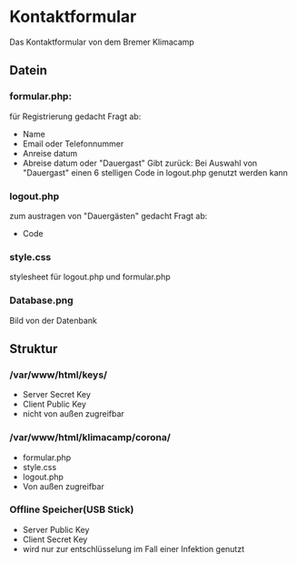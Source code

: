 # Kontaktformular
Das Kontaktformular von dem Bremer Klimacamp

## Datein
### formular.php:
für Registrierung gedacht
Fragt ab:
- Name
- Email oder Telefonnummer
- Anreise datum
- Abreise datum oder "Dauergast"
Gibt zurück: Bei Auswahl von "Dauergast" einen 6 stelligen Code in logout.php genutzt werden kann

### logout.php
zum austragen von "Dauergästen" gedacht
Fragt ab:
- Code

### style.css
stylesheet für logout.php und formular.php

### Database.png
Bild von der Datenbank


## Struktur
### /var/www/html/keys/
- Server Secret Key
- Client Public Key
- nicht von außen zugreifbar

### /var/www/html/klimacamp/corona/
- formular.php
- style.css
- logout.php
- Von außen zugreifbar

### Offline Speicher(USB Stick)
- Server Public Key
- Client Secret Key
- wird nur zur entschlüsselung im Fall einer Infektion genutzt
